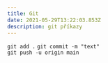 ```yaml
---
title: Git
date: 2021-05-29T13:22:03.853Z
description: git příkazy
---
```

`git add .`
`git commit -m "text"`\
`git push -u origin main`